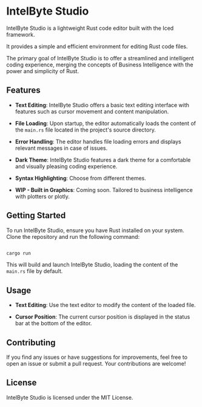 # IntelByte Studio

IntelByte Studio is a lightweight Rust code editor built with the Iced framework. 

It provides a simple and efficient environment for editing Rust code files. 

The primary goal of IntelByte Studio is to offer a streamlined and intelligent coding experience, merging the concepts of Business Intelligence with the power and simplicity of Rust.

## Features

- **Text Editing**: IntelByte Studio offers a basic text editing interface with features such as cursor movement and content manipulation.

- **File Loading**: Upon startup, the editor automatically loads the content of the `main.rs` file located in the project's source directory.

- **Error Handling**: The editor handles file loading errors and displays relevant messages in case of issues.

- **Dark Theme**: IntelByte Studio features a dark theme for a comfortable and visually pleasing coding experience.

- **Syntax Highlighting**: Choose from different themes.

- **WIP - Built in Graphics**: Coming soon. Tailored to business intelligence with plotters or plotly.

## Getting Started

To run IntelByte Studio, ensure you have Rust installed on your system. Clone the repository and run the following command:

```bash

cargo run

```

This will build and launch IntelByte Studio, loading the content of the `main.rs` file by default.

## Usage

- **Text Editing**: Use the text editor to modify the content of the loaded file.

- **Cursor Position**: The current cursor position is displayed in the status bar at the bottom of the editor.

## Contributing

If you find any issues or have suggestions for improvements, feel free to open an issue or submit a pull request. Your contributions are welcome!

## License

IntelByte Studio is licensed under the MIT License.
